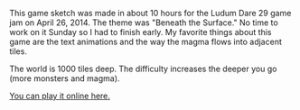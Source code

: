 This game sketch was made in about 10 hours for the Ludum Dare 29 game jam on April 26, 2014. The theme was "Beneath the Surface." No time to work on it Sunday so I had to finish early. My favorite things about this game are the text animations and the way the magma flows into adjacent tiles.

The world is 1000 tiles deep. The difficulty increases the deeper you go (more monsters and magma).

[You can play it online here.](http://jotson.itch.io/ld29)